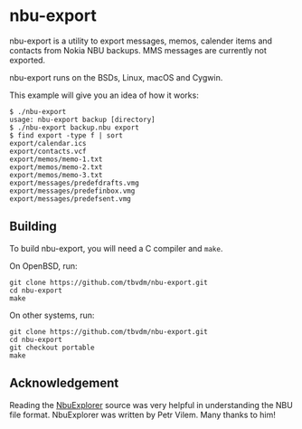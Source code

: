 nbu-export
==========

nbu-export is a utility to export messages, memos, calender items and contacts
from Nokia NBU backups. MMS messages are currently not exported.

nbu-export runs on the BSDs, Linux, macOS and Cygwin.

This example will give you an idea of how it works:

	$ ./nbu-export
	usage: nbu-export backup [directory]
	$ ./nbu-export backup.nbu export
	$ find export -type f | sort
	export/calendar.ics
	export/contacts.vcf
	export/memos/memo-1.txt
	export/memos/memo-2.txt
	export/memos/memo-3.txt
	export/messages/predefdrafts.vmg
	export/messages/predefinbox.vmg
	export/messages/predefsent.vmg

Building
--------

To build nbu-export, you will need a C compiler and `make`.

On OpenBSD, run:

	git clone https://github.com/tbvdm/nbu-export.git
	cd nbu-export
	make

On other systems, run:

	git clone https://github.com/tbvdm/nbu-export.git
	cd nbu-export
	git checkout portable
	make

Acknowledgement
---------------

Reading the [NbuExplorer][1] source was very helpful in understanding the NBU
file format. NbuExplorer was written by Petr Vilem. Many thanks to him!

[1]: https://sourceforge.net/projects/nbuexplorer/
